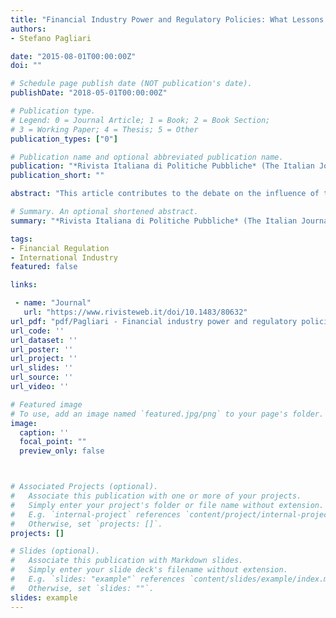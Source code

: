 ```yaml
---
title: "Financial Industry Power and Regulatory Policies: What Lessons from the Global Financial Crisis?"
authors:
- Stefano Pagliari

date: "2015-08-01T00:00:00Z"
doi: ""

# Schedule page publish date (NOT publication's date).
publishDate: "2018-05-01T00:00:00Z"

# Publication type.
# Legend: 0 = Journal Article; 1 = Book; 2 = Book Section;
# 3 = Working Paper; 4 = Thesis; 5 = Other
publication_types: ["0"]

# Publication name and optional abbreviated publication name.
publication: "*Rivista Italiana di Politiche Pubbliche* (The Italian Journal of Public Policy), Volume 2, August, Pages 209–232, DOI: 10.1483/80632"
publication_short: ""

abstract: "This article contributes to the debate on the influence of the financial industry over the design of financial regulatory policies by providing a critical review of the academic contributions that have investigated the involvement of the financial industry in post-crisis regulatory debates. This analysis will discuss the main sources of instrumental and structural power that have been theorised before the crisis in light of the evidence and theoretical contributions emerged since the crisis. This analysis will reveal how the challenges that financial industry groups face in shaping the content of regulatory policies have increased significantly in the aftermath of the financial crisis and identify what factors have shaped the influence of financial industry groups."

# Summary. An optional shortened abstract.
summary: "*Rivista Italiana di Politiche Pubbliche* (The Italian Journal of Public Policy), Volume 2, August, Pages 209–232, DOI: 10.1483/80632"

tags:
- Financial Regulation
- International Industry
featured: false

links:

 - name: "Journal"
   url: "https://www.rivisteweb.it/doi/10.1483/80632"
url_pdf: "pdf/Pagliari - Financial industry power and regulatory policies- What lessons from the global financial crisis - Final.pdf"
url_code: ''
url_dataset: ''
url_poster: ''
url_project: ''
url_slides: ''
url_source: ''
url_video: ''

# Featured image
# To use, add an image named `featured.jpg/png` to your page's folder. 
image:
  caption: ''
  focal_point: ""
  preview_only: false



# Associated Projects (optional).
#   Associate this publication with one or more of your projects.
#   Simply enter your project's folder or file name without extension.
#   E.g. `internal-project` references `content/project/internal-project/index.md`.
#   Otherwise, set `projects: []`.
projects: []

# Slides (optional).
#   Associate this publication with Markdown slides.
#   Simply enter your slide deck's filename without extension.
#   E.g. `slides: "example"` references `content/slides/example/index.md`.
#   Otherwise, set `slides: ""`.
slides: example
---
```

 